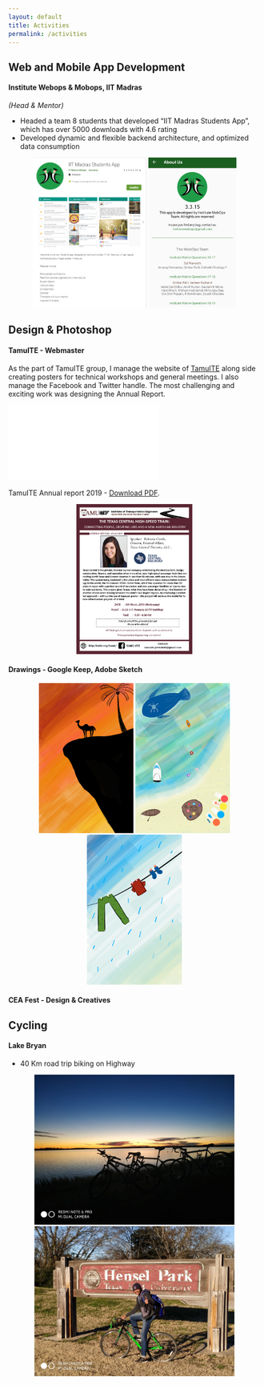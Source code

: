 ```yaml
---
layout: default
title: Activities
permalink: /activities
---
```


## Web and Mobile App Development

#### Institute Webops & Mobops, IIT Madras
*(Head & Mentor)*
-	Headed a team 8 students that developed “IIT Madras Students App”, which has over 5000 downloads with 4.6 rating
-	Developed dynamic and flexible backend architecture, and optimized data consumption
<center>
<img style="max-width:400px;max-height:300px;" class="home" src="/assets/students_app_0.png" alt="Me">
<img style="max-width:400px;max-height:300px;" class="home" src="/assets/students_app_1.png" alt="Me">
</center>

## Design & Photoshop
#### TamuITE - Webmaster
As the part of TamuITE group, I manage the website of [TamuITE](http://texite.org/tamu/) along side creating posters for technical workshops and general meetings. I also manage the Facebook and Twitter handle. The most challenging and exciting work was designing the Annual Report.

<object data="/assets/annual_report_final.pdf" type="application/pdf" width="700px" height="700px">
    <embed src="/assets/annual_report_final.pdf">
        <p>TamuITE Annual report 2019 - <a href="/assets/annual_report_final.pdf">Download PDF</a>.</p>
    </embed>
</object>
<center>
<img style="max-width:400px;max-height:300px;" class="home" src="/assets/general_meeting.jpg" alt="Me">
</center>

#### Drawings - Google Keep, Adobe Sketch
<center>
<img style="max-width:400px;max-height:300px;" class="home" src="/assets/paint1.jpg" alt="Me">
<img style="max-width:400px;max-height:300px;" class="home" src="/assets/paint2.jpg" alt="Me">
<img style="max-width:400px;max-height:300px;" class="home" src="/assets/paint3.jpg" alt="Me">
</center>

#### CEA Fest - Design & Creatives


## Cycling

#### Lake Bryan
* 40 Km road trip biking on Highway
<center>
<img style="max-width:400px;max-height:300px;" class="home" src="/assets/cycle1.jpg" alt="Me">
<img style="max-width:400px;max-height:300px;" class="home" src="/assets/cycle2.jpg" alt="Me">
</center>
